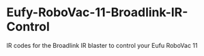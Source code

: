 # Eufy-RoboVac-11-Broadlink-IR-Control
IR codes for the Broadlink IR blaster to control your Eufu RoboVac 11

